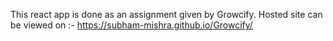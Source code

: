 This react app is done as an assignment given by Growcify. 
Hosted site can be viewed on :- https://subham-mishra.github.io/Growcify/